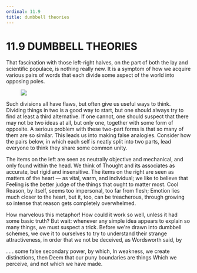 ```yaml
---
ordinal: 11.9
title: dumbbell theories
---
```


# 11.9 DUMBBELL THEORIES

That fascination with those left-right halves, on the part of both the lay and scientific populace, is nothing really new. It is a symptom of how we acquire various pairs of words that each divide some aspect of the world into opposing poles.

<figure><img src="/images/ch11/11-4.png"></img></figure>
Such divisions all have flaws, but often give us useful ways to think. Dividing things in two is a good way to start, but one should always try to find at least a third alternative. If one cannot, one should suspect that there may not be two ideas at all, but only one, together with some form of opposite. A serious problem with these two-part forms is that so many of them are so similar. This leads us into making false analogies. Consider how the pairs below, in which each self is neatly split into two parts, lead everyone to think they share some common unity.

The items on the left are seen as neutrally objective and mechanical, and only found within the head. We think of Thought and its associates as accurate, but rigid and insensitive. The items on the right are seen as matters of the heart &mdash; as vital, warm, and individual; we like to believe that Feeling is the better judge of the things that ought to matter most. Cool Reason, by itself, seems too impersonal, too far from flesh; Emotion lies much closer to the heart, but it, too, can be treacherous, through growing so intense that reason gets completely overwhelmed.

How marvelous this metaphor! How could it work so well, unless it had some basic truth? But wait: whenever any simple idea appears to explain so many things, we must suspect a trick. Before we're drawn into dumbbell schemes, we owe it to ourselves to try to understand their strange attractiveness, in order that we not be deceived, as Wordsworth said, by

. . . some false secondary power, by which, In weakness, we create distinctions, then Deem that our puny boundaries are things Which we perceive, and not which we have made.
